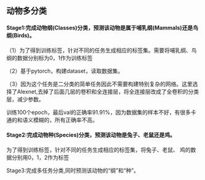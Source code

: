 ##  动物多分类

####  Stage1:完成动物纲(Classes)分类，预测该动物是属于哺乳纲(Mammals)还是鸟纲(Birds)。  

  （1）为了得到训练标签，针对不同的任务生成相应的标签集。需要将哺乳纲、鸟纲的数据分别标为0，1作为训练标签

（2）基于pytorch，构建dataset，读取数据集。

（3）因为这个任务是二分类的简单任务因此不需要构建特别复杂的网络。这里选择了Alexnet,去掉了后面几层的卷积和全连接层，将全连接层改成了全卷积的分类层，减少参数。

训练100个epoch，最后val的正确率91.91%，因为数据集的样本不好，有很多卡通的和语义模糊的，所有正确率不高。



#### Stage2:完成动物种(Species)分类，预测该动物是兔子、老鼠还是鸡。 

 为了得到训练标签，针对不同的任务生成相应的标签集，将兔子、老鼠、 鸡的数据分别用0，1，2作为标签  

Stage3:完成多任务分类,同时预测该动物的“纲”和“种”。